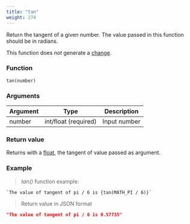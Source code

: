 ```yaml
---
title: "tan"
weight: 274
---
```


Return the tangent of a given number. The value passed in this function should be in radians.

This function does *not* generate a [change](../../../overview/changes).

### Function

`tan(number)`

### Arguments

Argument | Type                 | Description
-------- | -------------------- | ------------
number   | int/float (required) | Input number

### Return value

Returns with a [float](../../../data-types/float), the tangent of value passed as argument.

### Example

> _tan()_ function example:

```thingsdb,json_response
`The value of tangent of pi / 6 is {tan(MATH_PI / 6)}`
```

> Return value in JSON format

```json
"The value of tangent of pi / 6 is 0.57735"
```
